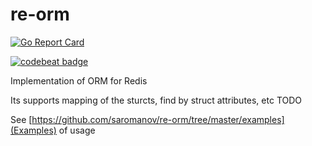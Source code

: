 # re-orm

[![Go Report Card](https://goreportcard.com/badge/github.com/saromanov/re-orm)](https://goreportcard.com/report/github.com/saromanov/re-orm)

[![codebeat badge](https://codebeat.co/badges/11d674c7-5f58-4ec4-a770-1106aa71829f)](https://codebeat.co/projects/github-com-saromanov-re-orm-master)


Implementation of ORM for Redis

Its supports mapping of the sturcts, find by struct attributes, etc
TODO

See [https://github.com/saromanov/re-orm/tree/master/examples](Examples) of usage
